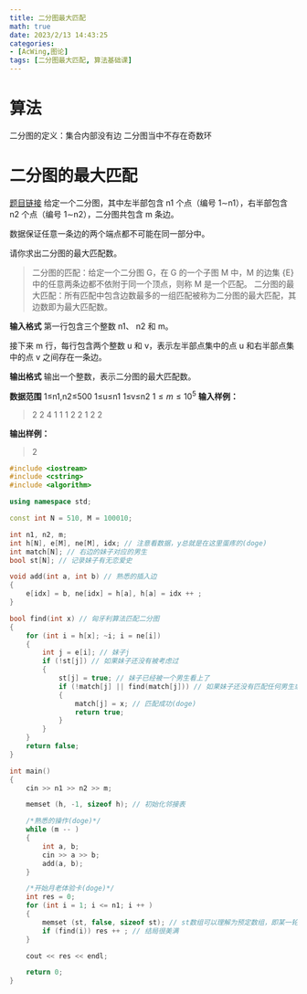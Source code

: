 ```yaml
---
title: 二分图最大匹配
math: true
date: 2023/2/13 14:43:25
categories:
- [AcWing,图论]
tags: [二分图最大匹配, 算法基础课]
---
```

# 算法
二分图的定义：集合内部没有边
二分图当中不存在奇数环
# 二分图的最大匹配 
[题目链接](https://www.acwing.com/problem/content/description/863/)
给定一个二分图，其中左半部包含 n1 个点（编号 1∼n1），右半部包含 n2 个点（编号 1∼n2），二分图共包含 m 条边。

数据保证任意一条边的两个端点都不可能在同一部分中。

请你求出二分图的最大匹配数。

>二分图的匹配：给定一个二分图 G，在 G 的一个子图 M 中，M 的边集 {E} 中的任意两条边都不依附于同一个顶点，则称 M 是一个匹配。
>二分图的最大匹配：所有匹配中包含边数最多的一组匹配被称为二分图的最大匹配，其边数即为最大匹配数。

**输入格式**
第一行包含三个整数 n1、 n2 和 m。

接下来 m 行，每行包含两个整数 u 和 v，表示左半部点集中的点 u 和右半部点集中的点 v 之间存在一条边。

**输出格式**
输出一个整数，表示二分图的最大匹配数。

**数据范围**
1≤n1,n2≤500
1≤u≤n1
1≤v≤n2
$1≤m≤10^5$
**输入样例：**
>2 2 4
1 1
1 2
2 1
2 2

**输出样例：**
>2

```cpp
#include <iostream>
#include <cstring>
#include <algorithm>

using namespace std;

const int N = 510, M = 100010;

int n1, n2, m;
int h[N], e[M], ne[M], idx; // 注意看数据，y总就是在这里蛋疼的(doge)
int match[N]; // 右边的妹子对应的男生
bool st[N]; // 记录妹子有无恋爱史

void add(int a, int b) // 熟悉的插入边
{
    e[idx] = b, ne[idx] = h[a], h[a] = idx ++ ;
}

bool find(int x) // 匈牙利算法匹配二分图
{
    for (int i = h[x]; ~i; i = ne[i])
    {
        int j = e[i]; // 妹子j
        if (!st[j]) // 如果妹子还没有被考虑过
        {
            st[j] = true; // 妹子已经被一个男生看上了
            if (!match[j] || find(match[j])) // 如果妹子还没有匹配任何男生或者这是她的前男友，但是还在单身ing，看他太可怜
            {
                match[j] = x; // 匹配成功(doge)
                return true;
            }
        }
    }
    return false;
}

int main()
{
    cin >> n1 >> n2 >> m;

    memset (h, -1, sizeof h); // 初始化邻接表

    /*熟悉的操作(doge)*/
    while (m -- )
    {
        int a, b;
        cin >> a >> b;
        add(a, b);
    }

    /*开始月老体验卡(doge)*/
    int res = 0;
    for (int i = 1; i <= n1; i ++ )
    {
        memset (st, false, sizeof st); // st数组可以理解为预定数组，即某一轮中某个女孩是不是被男生预定了。如果find函数递归下去能够帮心仪对象的对象找到备胎，那皆大欢喜，所有这一轮预定的姑娘被match对应的男孩（回溯）。如果找不到备胎，那这些预定姑娘就保持不动。(doge)
        if (find(i)) res ++ ; // 结局很美满
    }

    cout << res << endl;

    return 0;
}

```